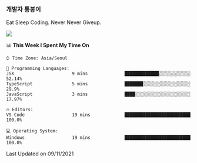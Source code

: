 ### 개발자 통붕이
Eat Sleep Coding.
Never Never Giveup.

<img src="https://github-readme-stats.vercel.app/api/top-langs/?username=tiaz0128&layout=compact" />

<br/>

<!--START_SECTION:waka-->
📊 **This Week I Spent My Time On** 

```text
⌚︎ Time Zone: Asia/Seoul

💬 Programming Languages: 
JSX                      9 mins              █████████████░░░░░░░░░░░░   52.14% 
TypeScript               5 mins              ███████░░░░░░░░░░░░░░░░░░   29.9% 
JavaScript               3 mins              ████░░░░░░░░░░░░░░░░░░░░░   17.97%

🔥 Editors: 
VS Code                  19 mins             █████████████████████████   100.0%

💻 Operating System: 
Windows                  19 mins             █████████████████████████   100.0%

```


 Last Updated on 09/11/2021
<!--END_SECTION:waka-->
